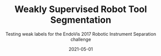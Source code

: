 ---
title: Weakly Supervised Robot Tool Segmentation
subtitle: Testing weak labels for the EndoVis 2017 Robotic Instrument Separation challenge
collaborators: Nhat Le, Wally Niu, Jared Pangallozzi
location: JHU 
year: 2021
date: 2021-05-01
tags: ['Image Segmentation', 'Computer Vision', 'PyTorch']
---